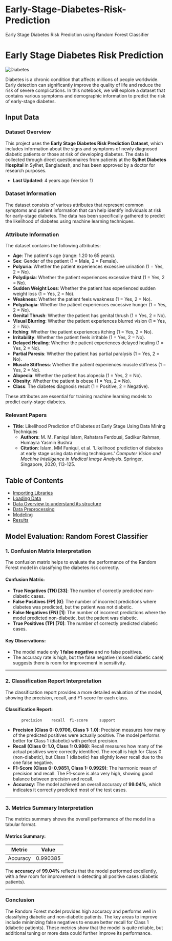# Early-Stage-Diabetes-Risk-Prediction
Early Stage Diabetes Risk Prediction using Random Forest Classifier

# Early Stage Diabetes Risk Prediction

![Diabetes](https://i.postimg.cc/RZGrZyk2/DIABETES.jpg)

Diabetes is a chronic condition that affects millions of people worldwide. 
Early detection can significantly improve the quality of life and reduce the risk of severe complications. In this notebook, we will explore a dataset that contains various symptoms and demographic information to predict the risk of early-stage diabetes.


## Input Data

### Dataset Overview
This project uses the **Early Stage Diabetes Risk Prediction Dataset**, which includes information about the signs and symptoms of newly diagnosed diabetic patients or those at risk of developing diabetes. The data is collected through direct questionnaires from patients at the **Sylhet Diabetes Hospital** in Sylhet, Bangladesh, and has been approved by a doctor for research purposes.

- **Last Updated**: 4 years ago (Version 1)

### Dataset Information
The dataset consists of various attributes that represent common symptoms and patient information that can help identify individuals at risk for early-stage diabetes. The data has been specifically gathered to predict the likelihood of diabetes using machine learning techniques.

### Attribute Information
The dataset contains the following attributes:

- **Age**: The patient's age (range: 1.20 to 65 years).
- **Sex**: Gender of the patient (1 = Male, 2 = Female).
- **Polyuria**: Whether the patient experiences excessive urination (1 = Yes, 2 = No).
- **Polydipsia**: Whether the patient experiences excessive thirst (1 = Yes, 2 = No).
- **Sudden Weight Loss**: Whether the patient has experienced sudden weight loss (1 = Yes, 2 = No).
- **Weakness**: Whether the patient feels weakness (1 = Yes, 2 = No).
- **Polyphagia**: Whether the patient experiences excessive hunger (1 = Yes, 2 = No).
- **Genital Thrush**: Whether the patient has genital thrush (1 = Yes, 2 = No).
- **Visual Blurring**: Whether the patient experiences blurred vision (1 = Yes, 2 = No).
- **Itching**: Whether the patient experiences itching (1 = Yes, 2 = No).
- **Irritability**: Whether the patient feels irritable (1 = Yes, 2 = No).
- **Delayed Healing**: Whether the patient experiences delayed healing (1 = Yes, 2 = No).
- **Partial Paresis**: Whether the patient has partial paralysis (1 = Yes, 2 = No).
- **Muscle Stiffness**: Whether the patient experiences muscle stiffness (1 = Yes, 2 = No).
- **Alopecia**: Whether the patient has alopecia (1 = Yes, 2 = No).
- **Obesity**: Whether the patient is obese (1 = Yes, 2 = No).
- **Class**: The diabetes diagnosis result (1 = Positive, 2 = Negative).

These attributes are essential for training machine learning models to predict early-stage diabetes.

### Relevant Papers
- **Title**: Likelihood Prediction of Diabetes at Early Stage Using Data Mining Techniques
  - **Authors**: M. M. Faniqul Islam, Rahatara Ferdousi, Sadikur Rahman, Humayra Yasmin Bushra
  - **Citation**: Islam, MM Faniqul, et al. 'Likelihood prediction of diabetes at early stage using data mining techniques.' *Computer Vision and Machine Intelligence in Medical Image Analysis*. Springer, Singapore, 2020, 113-125.

## Table of Contents

- [Importing Libraries](#importing-libraries)
- [Loading Data](#loading-data)
- [Data Overview to understand its structure](#Data-Overview-to-understand-its-structure)
- [Data Preprocessing](#data-preprocessing)
- [Modeling](#modeling)
- [Results](#results)


## Model Evaluation: Random Forest Classifier

### 1. Confusion Matrix Interpretation

The confusion matrix helps to evaluate the performance of the Random Forest model in classifying the diabetes risk correctly.

#### **Confusion Matrix:**

- **True Negatives (TN) [33]**: The number of correctly predicted non-diabetic cases.
- **False Positives (FP) [0]**: The number of incorrect predictions where diabetes was predicted, but the patient was not diabetic.
- **False Negatives (FN) [1]**: The number of incorrect predictions where the model predicted non-diabetic, but the patient was diabetic.
- **True Positives (TP) [70]**: The number of correctly predicted diabetic cases.

#### **Key Observations:**
- The model made only **1 false negative** and no false positives.
- The accuracy rate is high, but the false negative (missed diabetic case) suggests there is room for improvement in sensitivity.

---

### 2. Classification Report Interpretation

The classification report provides a more detailed evaluation of the model, showing the precision, recall, and F1-score for each class.

#### **Classification Report:**
           precision    recall  f1-score     support

- **Precision (Class 0: 0.9706, Class 1: 1.0)**: Precision measures how many of the predicted positives were actually positive. The model performs better for Class 1 (diabetic) with perfect precision.
- **Recall (Class 0: 1.0, Class 1: 0.986)**: Recall measures how many of the actual positives were correctly identified. The recall is high for Class 0 (non-diabetic), but Class 1 (diabetic) has slightly lower recall due to the one false negative.
- **F1-Score (Class 0: 0.9851, Class 1: 0.9929)**: The harmonic mean of precision and recall. The F1-score is also very high, showing good balance between precision and recall.
- **Accuracy**: The model achieved an overall accuracy of **99.04%**, which indicates it correctly predicted most of the test cases.

---

### 3. Metrics Summary Interpretation

The metrics summary shows the overall performance of the model in a tabular format.

#### **Metrics Summary:**
| Metric   | Value    |
|----------|----------|
| Accuracy | 0.990385 |

The **accuracy** of **99.04%** reflects that the model performed excellently, with a few room for improvement in detecting all positive cases (diabetic patients).

---

### Conclusion
The Random Forest model provides high accuracy and performs well in classifying diabetic and non-diabetic patients. The key areas to improve include minimizing false negatives to ensure better recall for Class 1 (diabetic patients). These metrics show that the model is quite reliable, but additional tuning or more data could further improve its performance.
